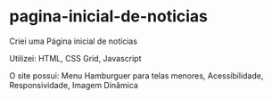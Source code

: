 # pagina-inicial-de-noticias
Criei uma Página inicial de notícias

Utilizei: 
HTML,
CSS Grid,
Javascript

O site possui:
Menu Hamburguer para telas menores,
Acessibilidade,
Responsividade,
Imagem Dinâmica

